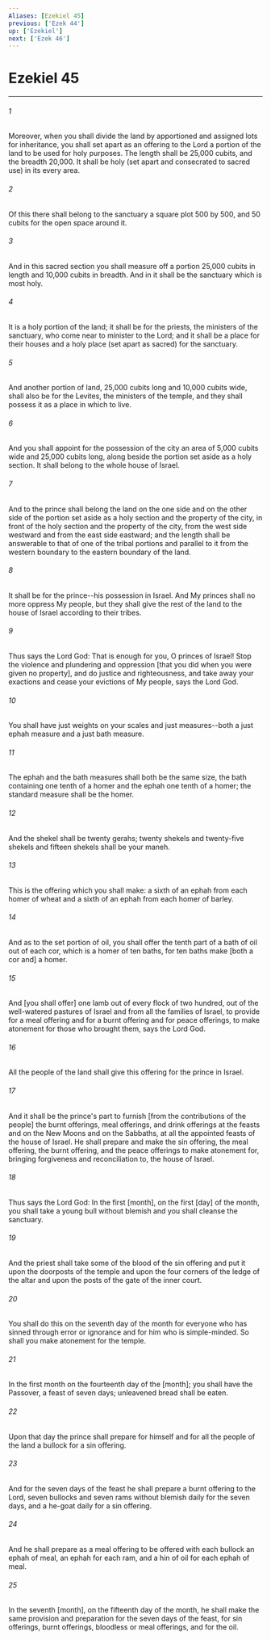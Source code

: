 ```yaml
---
Aliases: [Ezekiel 45]
previous: ['Ezek 44']
up: ['Ezekiel']
next: ['Ezek 46']
---
```

# Ezekiel 45

***


###### 1 


Moreover, when you shall divide the land by apportioned and assigned lots for inheritance, you shall set apart as an offering to the Lord a portion of the land to be used for holy purposes. The length shall be 25,000 cubits, and the breadth 20,000. It shall be holy (set apart and consecrated to sacred use) in its every area. 


###### 2 


Of this there shall belong to the sanctuary a square plot 500 by 500, and 50 cubits for the open space around it. 


###### 3 


And in this sacred section you shall measure off a portion 25,000 cubits in length and 10,000 cubits in breadth. And in it shall be the sanctuary which is most holy. 


###### 4 


It is a holy portion of the land; it shall be for the priests, the ministers of the sanctuary, who come near to minister to the Lord; and it shall be a place for their houses and a holy place (set apart as sacred) for the sanctuary. 


###### 5 


And another portion of land, 25,000 cubits long and 10,000 cubits wide, shall also be for the Levites, the ministers of the temple, and they shall possess it as a place in which to live. 


###### 6 


And you shall appoint for the possession of the city an area of 5,000 cubits wide and 25,000 cubits long, along beside the portion set aside as a holy section. It shall belong to the whole house of Israel. 


###### 7 


And to the prince shall belong the land on the one side and on the other side of the portion set aside as a holy section and the property of the city, in front of the holy section and the property of the city, from the west side westward and from the east side eastward; and the length shall be answerable to that of one of the tribal portions and parallel to it from the western boundary to the eastern boundary of the land. 


###### 8 


It shall be for the prince--his possession in Israel. And My princes shall no more oppress My people, but they shall give the rest of the land to the house of Israel according to their tribes. 


###### 9 


Thus says the Lord God: That is enough for you, O princes of Israel! Stop the violence and plundering and oppression [that you did when you were given no property], and do justice and righteousness, and take away your exactions and cease your evictions of My people, says the Lord God. 


###### 10 


You shall have just weights on your scales and just measures--both a just ephah measure and a just bath measure. 


###### 11 


The ephah and the bath measures shall both be the same size, the bath containing one tenth of a homer and the ephah one tenth of a homer; the standard measure shall be the homer. 


###### 12 


And the shekel shall be twenty gerahs; twenty shekels and twenty-five shekels and fifteen shekels shall be your maneh. 


###### 13 


This is the offering which you shall make: a sixth of an ephah from each homer of wheat and a sixth of an ephah from each homer of barley. 


###### 14 


And as to the set portion of oil, you shall offer the tenth part of a bath of oil out of each cor, which is a homer of ten baths, for ten baths make [both a cor and] a homer. 


###### 15 


And [you shall offer] one lamb out of every flock of two hundred, out of the well-watered pastures of Israel and from all the families of Israel, to provide for a meal offering and for a burnt offering and for peace offerings, to make atonement for those who brought them, says the Lord God. 


###### 16 


All the people of the land shall give this offering for the prince in Israel. 


###### 17 


And it shall be the prince's part to furnish [from the contributions of the people] the burnt offerings, meal offerings, and drink offerings at the feasts and on the New Moons and on the Sabbaths, at all the appointed feasts of the house of Israel. He shall prepare and make the sin offering, the meal offering, the burnt offering, and the peace offerings to make atonement for, bringing forgiveness and reconciliation to, the house of Israel. 


###### 18 


Thus says the Lord God: In the first [month], on the first [day] of the month, you shall take a young bull without blemish and you shall cleanse the sanctuary. 


###### 19 


And the priest shall take some of the blood of the sin offering and put it upon the doorposts of the temple and upon the four corners of the ledge of the altar and upon the posts of the gate of the inner court. 


###### 20 


You shall do this on the seventh day of the month for everyone who has sinned through error or ignorance and for him who is simple-minded. So shall you make atonement for the temple. 


###### 21 


In the first month on the fourteenth day of the [month]; you shall have the Passover, a feast of seven days; unleavened bread shall be eaten. 


###### 22 


Upon that day the prince shall prepare for himself and for all the people of the land a bullock for a sin offering. 


###### 23 


And for the seven days of the feast he shall prepare a burnt offering to the Lord, seven bullocks and seven rams without blemish daily for the seven days, and a he-goat daily for a sin offering. 


###### 24 


And he shall prepare as a meal offering to be offered with each bullock an ephah of meal, an ephah for each ram, and a hin of oil for each ephah of meal. 


###### 25 


In the seventh [month], on the fifteenth day of the month, he shall make the same provision and preparation for the seven days of the feast, for sin offerings, burnt offerings, bloodless or meal offerings, and for the oil.
